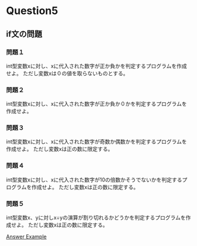 # Question5

## if文の問題

### 問題１

int型変数xに対し、xに代入された数字が正か負かを判定するプログラムを作成せよ。
ただし変数xは０の値を取らないものとする。

### 問題２

int型変数xに対し、xに代入された数字が正か負か０かを判定するプログラムを作成せよ。

### 問題３

int型変数xに対し、xに代入された数字が奇数か偶数かを判定するプログラムを作成せよ。
ただし変数xは正の数に限定する。

### 問題４

int型変数xに対し、xに代入された数字が10の倍数かそうでないかを判定するプログラムを作成せよ。
ただし変数xは正の数に限定する。

### 問題５

int型変数x、yに対しx÷yの演算が割り切れるかどうかを判定するプログラムを作成せよ。
ただし変数xは正の数に限定する。

[Answer Example](./05_answer.html)